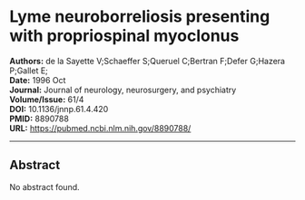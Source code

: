 # Lyme neuroborreliosis presenting with propriospinal myoclonus

**Authors:** de la Sayette V;Schaeffer S;Queruel C;Bertran F;Defer G;Hazera P;Gallet E;  
**Date:** 1996 Oct  
**Journal:** Journal of neurology, neurosurgery, and psychiatry  
**Volume/Issue:** 61/4  
**DOI:** 10.1136/jnnp.61.4.420  
**PMID:** 8890788  
**URL:** https://pubmed.ncbi.nlm.nih.gov/8890788/

---

## Abstract

No abstract found.
